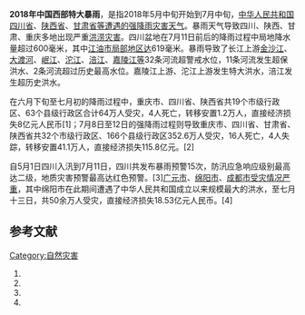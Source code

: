 **2018年中国西部特大暴雨**，是指2018年5月中旬开始到7月中旬，[中华人民共和国](https://zh.wikipedia.org/wiki/中华人民共和国 "wikilink")[四川省](../Page/四川省.md "wikilink")、[陕西省](../Page/陕西省.md "wikilink")、[甘肃省等遭遇的强降雨灾害天气](../Page/甘肃省.md "wikilink")。暴雨天气导致四川、陕西、甘肃、重庆多地出现严重[洪涝灾害](../Page/洪水.md "wikilink")。四川盆地在7月11日前后的降雨过程中局地降水量超过600毫米，其中[江油市局部地区达](../Page/江油市.md "wikilink")619毫米。暴雨导致了长江上游[金沙江](../Page/金沙江.md "wikilink")、[大渡河](../Page/大渡河.md "wikilink")、[岷江](../Page/岷江.md "wikilink")、[沱江](../Page/沱江.md "wikilink")、[涪江](../Page/涪江.md "wikilink")、[嘉陵江等](../Page/嘉陵江.md "wikilink")32条河流超警戒水位，11条河流发生超保洪水、2条河流超过历史最高水位。嘉陵江上游、沱江上游发生特大洪水，涪江发生超历史洪水。

在六月下旬至七月初的降雨过程中，重庆市、四川省、陕西省共19个市级行政区、63个县级行政区合计64万人受灾，4人死亡，转移安置1.2万人，直接经济损失8亿元人民币\[1\]；7月8日至12日的强降雨过程则导致重庆市、四川省、甘肃省、陕西省共32个市级行政区、166个县级行政区352.6万人受灾，16人死亡，4人失踪，转移安置41.1万人，直接经济损失115.8亿元。\[2\]

自5月1日四川入汛到7月11日，四川共发布暴雨预警15次，防汛应急响应级别最高达二级，地质灾害预警最高达红色预警。\[3\][广元市](../Page/广元市.md "wikilink")、[绵阳市](../Page/绵阳市.md "wikilink")、[成都市受灾情况严重](../Page/成都市.md "wikilink")，其中绵阳市在此期间遭遇了中华人民共和国成立以来规模最大的洪水，至七月十三日，共50余万人受灾，直接经济损失18.53亿元人民币。\[4\]

## 参考文献

[Category:自然灾害](https://zh.wikipedia.org/wiki/Category:自然灾害 "wikilink")

1.
2.
3.
4.